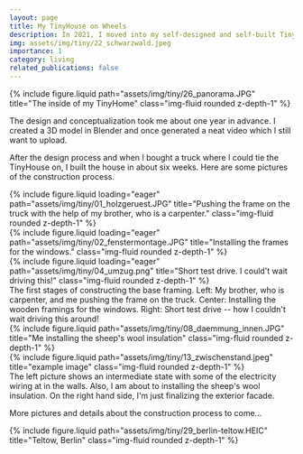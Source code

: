 ```yaml
---
layout: page
title: My TinyHouse on Wheels
description: In 2021, I moved into my self-designed and self-built TinyHouse.
img: assets/img/tiny/22_schwarzwald.jpeg
importance: 1
category: living
related_publications: false
---
```


<div class="row justify-content-sm-center">
  <div class="col-sm mt-0 mt-md-0">
    {% include figure.liquid path="assets/img/tiny/26_panorama.JPG" title="The inside of my TinyHome" class="img-fluid rounded z-depth-1" %}
  </div>
</div>

The design and conceptualization took me about one year in advance. I created a 3D model in Blender and once generated a neat video which I still want to upload.

After the design process and when I bought a truck where I could tie the TinyHouse on, I built the house in about six weeks. Here are some pictures of the construction process.

<div class="row">
    <div class="col-sm mt-3 mt-md-0">
        {% include figure.liquid loading="eager" path="assets/img/tiny/01_holzgeruest.JPG" title="Pushing the frame on the truck with the help of my brother, who is a carpenter." class="img-fluid rounded z-depth-1" %}
    </div>
    <div class="col-sm mt-3 mt-md-0">
        {% include figure.liquid loading="eager" path="assets/img/tiny/02_fenstermontage.JPG" title="Installing the frames for the windows." class="img-fluid rounded z-depth-1" %}
    </div>
    <div class="col-sm mt-3 mt-md-0">
        {% include figure.liquid loading="eager" path="assets/img/tiny/04_umzug.png" title="Short test drive. I could't wait driving this!" class="img-fluid rounded z-depth-1" %}
    </div>
</div>
<div class="caption">
    The first stages of constructing the base framing. Left: My brother, who is carpenter, and me pushing the frame on the truck. Center: Installing the wooden framings for the windows. Right: Short test drive -- how I couldn't wait driving this around!
</div>

<div class="row justify-content-sm-center">
  <div class="col-sm-4 mt-3 mt-md-0">
    {% include figure.liquid path="assets/img/tiny/08_daemmung_innen.JPG" title="Me installing the sheep's wool insulation" class="img-fluid rounded z-depth-1" %}
  </div>
  <div class="col-sm-8 mt-3 mt-md-0">
    {% include figure.liquid path="assets/img/tiny/13_zwischenstand.jpeg" title="example image" class="img-fluid rounded z-depth-1" %}
  </div>
</div>
<div class="caption">
    The left picture shows an intermediate state with some of the electricity wiring at in the walls. Also, I am about to installing the sheep's wool insulation. On the right hand side, I'm just finalizing the exterior facade.
</div>

More pictures and details about the construction process to come...

<div class="row justify-content-sm-center">
  <div class="col-sm mt-0 mt-md-0">
    {% include figure.liquid path="assets/img/tiny/29_berlin-teltow.HEIC" title="Teltow, Berlin" class="img-fluid rounded z-depth-1" %}
  </div>
</div>
